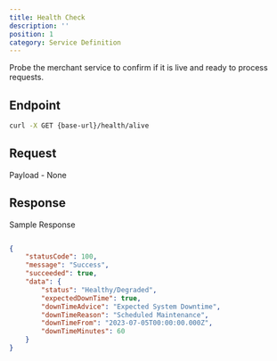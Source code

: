 ```yaml
---
title: Health Check
description: ''
position: 1
category: Service Definition
---
```

Probe the merchant service to confirm if it is live and ready to process requests.

## Endpoint

```bash
curl -X GET {base-url}/health/alive
```

## Request

Payload - None

## Response

Sample Response

```json

{
    "statusCode": 100,
    "message": "Success",
    "succeeded": true,
    "data": {
        "status": "Healthy/Degraded",
        "expectedDownTime": true,
        "downTimeAdvice": "Expected System Downtime",
        "downTimeReason": "Scheduled Maintenance",
        "downTimeFrom": "2023-07-05T00:00:00.000Z",
        "downTimeMinutes": 60
    }
}


```

